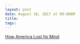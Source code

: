 ```yaml
---
layout: post
date: August 16, 2017 at 09:00AM
title:
tags:
---
```



[How America Lost Its Mind](https://www.theatlantic.com/magazine/archive/2017/09/how-america-lost-its-mind/534231/)